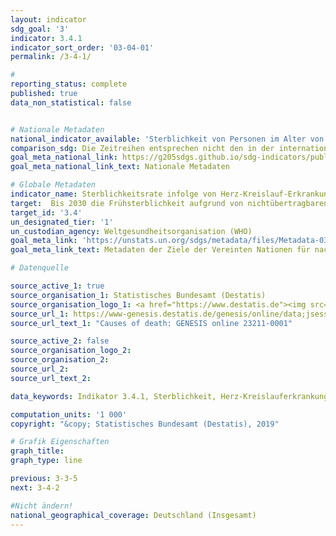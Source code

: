 ```yaml
---
layout: indicator
sdg_goal: '3'
indicator: 3.4.1
indicator_sort_order: '03-04-01'
permalink: /3-4-1/

#
reporting_status: complete
published: true
data_non_statistical: false


# Nationale Metadaten
national_indicator_available: 'Sterblichkeit von Personen im Alter von 30 bis unter 70 Jahren aufgrund von; a) Herz-Kreislauferkrankungen; b) bösartigen Neubildungen; c) Diabetes mellitus; d) chronischen Atemwegserkrankungen'
comparison_sdg: Die Zeitreihen entsprechen nicht den in der internationalen Metadatenbeschreibung beschriebenen (Sub-) Indikatoren.
goal_meta_national_link: https://g205sdgs.github.io/sdg-indicators/public/MetaDe/3.4.1.pdf
goal_meta_national_link_text: Nationale Metadaten

# Globale Metadaten
indicator_name: Sterblichkeitsrate infolge von Herz-Kreislauf-Erkrankungen, Krebs, Diabetes oder chronischen Atemwegserkrankungen
target:  Bis 2030 die Frühsterblichkeit aufgrund von nichtübertragbaren Krankheiten durch Prävention und Behandlung um ein Drittel senken und die psychische Gesundheit und das Wohlergehen fördern
target_id: '3.4'
un_designated_tier: '1'
un_custodian_agency: Weltgesundheitsorganisation (WHO)
goal_meta_link: 'https://unstats.un.org/sdgs/metadata/files/Metadata-03-04-01.pdf'
goal_meta_link_text: Metadaten der Ziele der Vereinten Nationen für nachhaltige Entwicklung

# Datenquelle

source_active_1: true
source_organisation_1: Statistisches Bundesamt (Destatis)
source_organisation_logo_1: <a href="https://www.destatis.de"><img src="https://g205sdgs.github.io/sdg-indicators/public/logos/destatis.png" alt="Logo Destatis" /></a>
source_url_1: https://www-genesis.destatis.de/genesis/online/data;jsessionid=D8098207DECCCBD75E488B1C20744439.tomcat_GO_1_3?operation=abruftabellenVerzeichnisAuswahl&verzeichnis=&levelindex=0&levelid=1532507593397&sortdirection=auf&selectionname=23211&auswaehlen.x=0&auswaehlen.y=0
source_url_text_1: "Causes of death: GENESIS online 23211-0001"

source_active_2: false
source_organisation_logo_2:
source_organisation_2:
source_url_2:
source_url_text_2:

data_keywords: Indikator 3.4.1, Sterblichkeit, Herz-Kreislauferkrankungen, bösartigen Neubildungen, Krebs,  Diabetes mellitus, chronischen Atemwegserkrankungen, Weltgesundheitsorganisation (WHO)

computation_units: '1 000'
copyright: "&copy; Statistisches Bundesamt (Destatis), 2019"

# Grafik Eigenschaften
graph_title:
graph_type: line

previous: 3-3-5
next: 3-4-2

#Nicht ändern!
national_geographical_coverage: Deutschland (Insgesamt)
---
```

